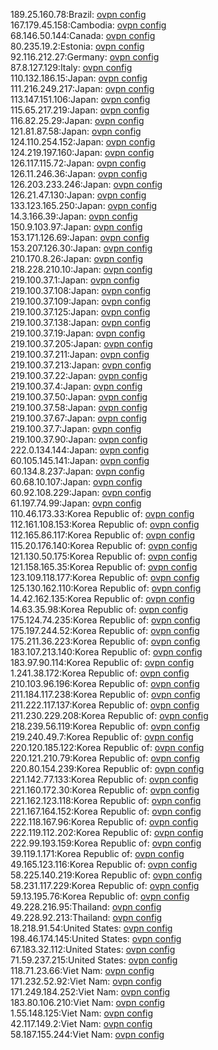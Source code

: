 189.25.160.78:Brazil: [ovpn config](vpn/189_25_160_78.ovpn)  
167.179.45.158:Cambodia: [ovpn config](vpn/167_179_45_158.ovpn)  
68.146.50.144:Canada: [ovpn config](vpn/68_146_50_144.ovpn)  
80.235.19.2:Estonia: [ovpn config](vpn/80_235_19_2.ovpn)  
92.116.212.27:Germany: [ovpn config](vpn/92_116_212_27.ovpn)  
87.8.127.129:Italy: [ovpn config](vpn/87_8_127_129.ovpn)  
110.132.186.15:Japan: [ovpn config](vpn/110_132_186_15.ovpn)  
111.216.249.217:Japan: [ovpn config](vpn/111_216_249_217.ovpn)  
113.147.151.106:Japan: [ovpn config](vpn/113_147_151_106.ovpn)  
115.65.217.219:Japan: [ovpn config](vpn/115_65_217_219.ovpn)  
116.82.25.29:Japan: [ovpn config](vpn/116_82_25_29.ovpn)  
121.81.87.58:Japan: [ovpn config](vpn/121_81_87_58.ovpn)  
124.110.254.152:Japan: [ovpn config](vpn/124_110_254_152.ovpn)  
124.219.197.160:Japan: [ovpn config](vpn/124_219_197_160.ovpn)  
126.117.115.72:Japan: [ovpn config](vpn/126_117_115_72.ovpn)  
126.11.246.36:Japan: [ovpn config](vpn/126_11_246_36.ovpn)  
126.203.233.246:Japan: [ovpn config](vpn/126_203_233_246.ovpn)  
126.21.47.130:Japan: [ovpn config](vpn/126_21_47_130.ovpn)  
133.123.165.250:Japan: [ovpn config](vpn/133_123_165_250.ovpn)  
14.3.166.39:Japan: [ovpn config](vpn/14_3_166_39.ovpn)  
150.9.103.97:Japan: [ovpn config](vpn/150_9_103_97.ovpn)  
153.171.126.69:Japan: [ovpn config](vpn/153_171_126_69.ovpn)  
153.207.126.30:Japan: [ovpn config](vpn/153_207_126_30.ovpn)  
210.170.8.26:Japan: [ovpn config](vpn/210_170_8_26.ovpn)  
218.228.210.10:Japan: [ovpn config](vpn/218_228_210_10.ovpn)  
219.100.37.1:Japan: [ovpn config](vpn/219_100_37_1.ovpn)  
219.100.37.108:Japan: [ovpn config](vpn/219_100_37_108.ovpn)  
219.100.37.109:Japan: [ovpn config](vpn/219_100_37_109.ovpn)  
219.100.37.125:Japan: [ovpn config](vpn/219_100_37_125.ovpn)  
219.100.37.138:Japan: [ovpn config](vpn/219_100_37_138.ovpn)  
219.100.37.19:Japan: [ovpn config](vpn/219_100_37_19.ovpn)  
219.100.37.205:Japan: [ovpn config](vpn/219_100_37_205.ovpn)  
219.100.37.211:Japan: [ovpn config](vpn/219_100_37_211.ovpn)  
219.100.37.213:Japan: [ovpn config](vpn/219_100_37_213.ovpn)  
219.100.37.22:Japan: [ovpn config](vpn/219_100_37_22.ovpn)  
219.100.37.4:Japan: [ovpn config](vpn/219_100_37_4.ovpn)  
219.100.37.50:Japan: [ovpn config](vpn/219_100_37_50.ovpn)  
219.100.37.58:Japan: [ovpn config](vpn/219_100_37_58.ovpn)  
219.100.37.67:Japan: [ovpn config](vpn/219_100_37_67.ovpn)  
219.100.37.7:Japan: [ovpn config](vpn/219_100_37_7.ovpn)  
219.100.37.90:Japan: [ovpn config](vpn/219_100_37_90.ovpn)  
222.0.134.144:Japan: [ovpn config](vpn/222_0_134_144.ovpn)  
60.105.145.141:Japan: [ovpn config](vpn/60_105_145_141.ovpn)  
60.134.8.237:Japan: [ovpn config](vpn/60_134_8_237.ovpn)  
60.68.10.107:Japan: [ovpn config](vpn/60_68_10_107.ovpn)  
60.92.108.229:Japan: [ovpn config](vpn/60_92_108_229.ovpn)  
61.197.74.99:Japan: [ovpn config](vpn/61_197_74_99.ovpn)  
110.46.173.33:Korea Republic of: [ovpn config](vpn/110_46_173_33.ovpn)  
112.161.108.153:Korea Republic of: [ovpn config](vpn/112_161_108_153.ovpn)  
112.165.86.117:Korea Republic of: [ovpn config](vpn/112_165_86_117.ovpn)  
115.20.176.140:Korea Republic of: [ovpn config](vpn/115_20_176_140.ovpn)  
121.130.50.175:Korea Republic of: [ovpn config](vpn/121_130_50_175.ovpn)  
121.158.165.35:Korea Republic of: [ovpn config](vpn/121_158_165_35.ovpn)  
123.109.118.177:Korea Republic of: [ovpn config](vpn/123_109_118_177.ovpn)  
125.130.162.110:Korea Republic of: [ovpn config](vpn/125_130_162_110.ovpn)  
14.42.162.135:Korea Republic of: [ovpn config](vpn/14_42_162_135.ovpn)  
14.63.35.98:Korea Republic of: [ovpn config](vpn/14_63_35_98.ovpn)  
175.124.74.235:Korea Republic of: [ovpn config](vpn/175_124_74_235.ovpn)  
175.197.244.52:Korea Republic of: [ovpn config](vpn/175_197_244_52.ovpn)  
175.211.36.223:Korea Republic of: [ovpn config](vpn/175_211_36_223.ovpn)  
183.107.213.140:Korea Republic of: [ovpn config](vpn/183_107_213_140.ovpn)  
183.97.90.114:Korea Republic of: [ovpn config](vpn/183_97_90_114.ovpn)  
1.241.38.172:Korea Republic of: [ovpn config](vpn/1_241_38_172.ovpn)  
210.103.96.196:Korea Republic of: [ovpn config](vpn/210_103_96_196.ovpn)  
211.184.117.238:Korea Republic of: [ovpn config](vpn/211_184_117_238.ovpn)  
211.222.117.137:Korea Republic of: [ovpn config](vpn/211_222_117_137.ovpn)  
211.230.229.208:Korea Republic of: [ovpn config](vpn/211_230_229_208.ovpn)  
218.239.56.119:Korea Republic of: [ovpn config](vpn/218_239_56_119.ovpn)  
219.240.49.7:Korea Republic of: [ovpn config](vpn/219_240_49_7.ovpn)  
220.120.185.122:Korea Republic of: [ovpn config](vpn/220_120_185_122.ovpn)  
220.121.210.79:Korea Republic of: [ovpn config](vpn/220_121_210_79.ovpn)  
220.80.154.239:Korea Republic of: [ovpn config](vpn/220_80_154_239.ovpn)  
221.142.77.133:Korea Republic of: [ovpn config](vpn/221_142_77_133.ovpn)  
221.160.172.30:Korea Republic of: [ovpn config](vpn/221_160_172_30.ovpn)  
221.162.123.118:Korea Republic of: [ovpn config](vpn/221_162_123_118.ovpn)  
221.167.164.152:Korea Republic of: [ovpn config](vpn/221_167_164_152.ovpn)  
222.118.167.96:Korea Republic of: [ovpn config](vpn/222_118_167_96.ovpn)  
222.119.112.202:Korea Republic of: [ovpn config](vpn/222_119_112_202.ovpn)  
222.99.193.159:Korea Republic of: [ovpn config](vpn/222_99_193_159.ovpn)  
39.119.1.171:Korea Republic of: [ovpn config](vpn/39_119_1_171.ovpn)  
49.165.123.116:Korea Republic of: [ovpn config](vpn/49_165_123_116.ovpn)  
58.225.140.219:Korea Republic of: [ovpn config](vpn/58_225_140_219.ovpn)  
58.231.117.229:Korea Republic of: [ovpn config](vpn/58_231_117_229.ovpn)  
59.13.195.76:Korea Republic of: [ovpn config](vpn/59_13_195_76.ovpn)  
49.228.216.95:Thailand: [ovpn config](vpn/49_228_216_95.ovpn)  
49.228.92.213:Thailand: [ovpn config](vpn/49_228_92_213.ovpn)  
18.218.91.54:United States: [ovpn config](vpn/18_218_91_54.ovpn)  
198.46.174.145:United States: [ovpn config](vpn/198_46_174_145.ovpn)  
67.183.32.112:United States: [ovpn config](vpn/67_183_32_112.ovpn)  
71.59.237.215:United States: [ovpn config](vpn/71_59_237_215.ovpn)  
118.71.23.66:Viet Nam: [ovpn config](vpn/118_71_23_66.ovpn)  
171.232.52.92:Viet Nam: [ovpn config](vpn/171_232_52_92.ovpn)  
171.249.184.252:Viet Nam: [ovpn config](vpn/171_249_184_252.ovpn)  
183.80.106.210:Viet Nam: [ovpn config](vpn/183_80_106_210.ovpn)  
1.55.148.125:Viet Nam: [ovpn config](vpn/1_55_148_125.ovpn)  
42.117.149.2:Viet Nam: [ovpn config](vpn/42_117_149_2.ovpn)  
58.187.155.244:Viet Nam: [ovpn config](vpn/58_187_155_244.ovpn)  
